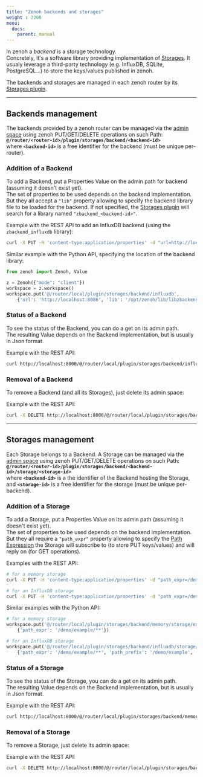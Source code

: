 ```yaml
---
title: "Zenoh backends and storages"
weight : 2200
menu:
  docs:
    parent: manual
---
```


In zenoh a *backend* is a storage technology.  
Concretely, it's a software library providing implementation of [Storages](../abstractions#storage). It usualy leverage a third-party technology (e.g. InfluxDB, SQLite, PostgreSQL...) to store the keys/values published in zenoh.

The backends and storages are managed in each zenoh router by its [Storages plugin](../plugin-storages).

---------
## Backends management

The backends provided by a zenoh router can be managed via the [admin space](../abstractions#admin-space) using zenoh
PUT/GET/DELETE operations on such Path:  
**`@/router/<router-id>/plugin/storages/backend/<backend-id>`**  
where **`<backend-id>`** is a free identifier for the backend (must be unique per-router).

### Addition of a Backend

To add a Backend, put a Properties Value on the admin path for backend (assuming it doesn't exist yet).  
The set of properties to be used depends on the backend implementation. But they all accept a `"lib"` property allowing
to specify the backend library file to be loaded for the backend. If not specified, the [Storages plugin](../plugin-storages)
will search for a library named `"zbackend_<backend-id>"`.

Example with the REST API to add an InfluxDB backend (using the `zbackend_influxdb` library):  
```bash
curl -X PUT -H 'content-type:application/properties' -d "url=http://localhost:8086" http://localhost:8000/@/router/local/plugin/storages/backend/influxdb
```

Similar example with the Python API, specifying the location of the backend library:  
```python
from zenoh import Zenoh, Value

z = Zenoh({"mode": "client"})
workspace = z.workspace()
workspace.put('@/router/local/plugin/storages/backend/influxdb',
    {'url': 'http://localhost:8086', 'lib': '/opt/zenoh/lib/libzbackend_influxdb.so'})
```

### Status of a Backend

To see the status of the Backend, you can do a get on its admin path.  
The resulting Value depends on the Backend implementation, but is usually in Json format.

Example with the REST API:
```bash
curl http://localhost:8000/@/router/local/plugin/storages/backend/influxdb
```

### Removal of a Backend

To remove a Backend (and all its Storages), just delete its admin space:

Example with the REST API:
```bash
curl -X DELETE http://localhost:8000/@/router/local/plugin/storages/backend/influxdb
```


-----------
## Storages management

Each Storage belongs to a Backend. A Storage can be managed via the [admin space](../abstractions#admin-space) using zenoh
PUT/GET/DELETE operations on such Path:  
**`@/router/<router-id>/plugin/storages/backend/<backend-id>/storage/<storage-id>`**  
where **`<backend-id>`** is a the identifier of the Backend hosting the Storage, and **`<storage-id>`** is a free identifier for the storage (must be unique per-backend).

### Addition of a Storage

To add a Storage, put a Properties Value on its admin path (assuming it doesn't exist yet).  
The set of properties to be used depends on the backend implementation. But they all require a `"path_expr"` property
allowing to specify the [Path Expression](../abstractions#path-expression) the Storage will subscribe to (to store PUT keys/values) and will reply on (for GET operations).

Examples with the REST API:  
```bash
# for a memory storage
curl -X PUT -H 'content-type:application/properties' -d "path_expr=/demo/example/**" http://localhost:8000/@/router/local/plugin/storages/backend/memory/storage/example

# for an InfluxDB storage
curl -X PUT -H 'content-type:application/properties' -d "path_expr=/demo/example/**;path_prefix=/demo/example;on_closure=drop_series;db=example;create_db" http://localhost:8000/@/router/local/plugin/storages/backend/influxdb/storage/example
```

Similar examples with the Python API:  
```python
# for a memory storage
workspace.put('@/router/local/plugin/storages/backend/memory/storage/example',
    {'path_expr': '/demo/example/**'})

# for an InfluxDB storage
workspace.put('@/router/local/plugin/storages/backend/influxdb/storage/example',
    {'path_expr': '/demo/example/**', 'path_prefix': '/demo/example', 'on_closure': 'drop_series', 'db': 'example', 'create_db': 'true'})
```


### Status of a Storage

To see the status of the Storage, you can do a get on its admin path.  
The resulting Value depends on the Backend implementation, but is usually in Json format.

Example with the REST API:
```bash
curl http://localhost:8000/@/router/local/plugin/storages/backend/memory/storage/example
```

### Removal of a Storage

To remove a Storage, just delete its admin space:

Example with the REST API:
```bash
curl -X DELETE http://localhost:8000/@/router/local/plugin/storages/backend/memory/storage/example
```


<!--
Here is the list of the supported backends and their expected properties:

 - at **initialization**. I.e. the properties to give to the [Admin space](../abstractions#admin-space) when adding the backend.
 - at **storage creation**. I.e. the properties to give to the [Admin space](../abstractions#admin-space) when adding the storage.

## Memory

A backend using zenoh main memory.
It's not persistent: as soon as the zenoh router stops, all the keys/values stored in this backend are lost.

- **plugin file**: *none - the memory backend is built-in with zenoh.*
- **initialization properties**: *none*
- **storage creation properties**:
  - **selector** : the storage's [selector](../abstractions#selector)

Example of a memory storage creation using the REST API:
```bash
curl -X PUT -d '{"selector":"demo/test/**"}' http://localhost:8000/@/router/local/plugin/storages/backend/memory/storage/my-test
```

---
## SQLite 3

A backend using a [SQLite 3](https://www.sqlite.org) database.  
Each storage will map to a SQL table.

- **plugin file**: zenoh-storages-be-sqlite3.cmxs
- **initialization properties**:
  - **lib**=sqlite3
  - **url** : an URL pointing to a SQLite3 database file. Syntax: **`sqlite3://</path/to/file>`**
- **storage creation properties**:
  - **selector** : the storage's [selector](../abstractions#selector)
  - **table** : *optional* - the name of the SQL table to use for storage.
    If not specified, zenoh will create a new table.
    The schema of the table will be:  
        `(k VARCHAR(3072) NOT NULL PRIMARY KEY, v TEXT, e VARCHAR(10), t VARCHAR(60))`  
    where `k` is the key (a path relative to the selector), `v` is the value as a string, `e` is the value encoding,
    and `t` is the timestamp.
  - **key_size** : *optional* - the size of the `k` VARCHAR that zenoh will use for table creation. Default value: 3072.
  - **on_dispose** : *optional* - the strategy to use when the storage is removed. There are 3 options:
     - **drop** : the table is dropped (i.e. removed)
     - **truncate** : the table is truncated (i.e. data are deleted, but the table remains empty)
     - *unset* : the table remains untouched (this is the default behaviour)

Example of the SQLite3 backend creation using the REST API:
```bash
curl -X PUT -d '{"lib":"sqlite3","url":"sqlite3:///tmp/sqlite3-zenoh.db"}' http://localhost:8000/@/router/local/plugin/storages/backend/sqlite3
```
Example of a SQLite3 storage creation using the REST API:
```bash
curl -X PUT -d '{"selector":"demo/example/sql/**","table":"mytable","key_size":"100","on_dispose":"truncate"}' http://localhost:8000/@/router/local/plugin/storages/backend/sqlite3/storage/mytable
```

---
## PostgreSQL

A backend using a [PostgreSQL](https://www.postgresql.org) database.  
Each storage will map to a SQL table.

- **plugin file**: zenoh-storages-be-postgresql.cmxs
- **initialization properties**:
  - **lib**=postgresql
  - **url** : a PostgreSQL connection URL. Syntax: **`postgresql://[user[:password]@][host][:port][/dbname][?param1=value1&...]`**
- **storage creation properties**:
  - **selector** : the storage's [selector](../abstractions#selector)
  - **table** : *optional* - the name of the SQL table to use for storage.
    If not specified, zenoh will create a new table.
    The schema of the table will be:  
        `(k VARCHAR(3072) NOT NULL PRIMARY KEY, v TEXT, e VARCHAR(10), t VARCHAR(60))`  
    where `k` is the key (a path relative to the selector), `v` is the value as a string, `e` is the value encoding,
    and `t` is the timestamp.
  - **key_size** : *optional* - the size of the `k` VARCHAR that zenoh will use for table creation. Default value: 3072.
  - **on_dispose** : *optional* - the strategy to use when the storage is removed. There are 3 options:
     - **drop** : the table is dropped (i.e. removed)
     - **truncate** : the table is truncated (i.e. data are deleted, but the table remains empty)
     - *unset* : the table remains untouched (this is the default behaviour)

Example of the PostgreSQL backend creation using the REST API:
```bash
curl -X PUT -d '{"lib":"postgresql","url":"postgresql://localhost/mydb"}' http://localhost:8000/@/router/local/plugin/storages/backend/psql
```
Example of a PostgreSQL storage creation using the REST API:
```bash
curl -X PUT -d '{"selector":"demo/example/sql/**","table":"mytable","key_size":"100","on_dispose":"truncate"}' http://localhost:8000/@/router/local/plugin/storages/backend/psql/storage/mytable
```

---
## MariaDB

A backend using a [MariaDB](https://mariadb.org/) (or MySQL) database.  
Each storage will map to a SQL table.

- **plugin file**: zenoh-storages-be-mariadb.cmxs
- **initialization properties**:
  - **lib**=mariadb
  - **url** : a MariaDB connection URL. Syntax: **`mariadb://[user[:password]@][host][:port][/dbname][?param1=value1&...]`**
- **storage creation properties**:
  - **selector** : the storage's [selector](../abstractions#selector)
  - **table** : *optional* - the name of the SQL table to use for storage.
    If not specified, zenoh will create a new table.
    The schema of the table will be:  
        `(k VARCHAR(3072) NOT NULL PRIMARY KEY, v TEXT, e VARCHAR(10), t VARCHAR(60))`  
    where `k` is the key (a path relative to the selector), `v` is the value as a string, `e` is the value encoding,
    and `t` is the timestamp.
  - **key_size** : *optional* - the size of the `k` VARCHAR that zenoh will use for table creation. Default value: 3072.
  - **on_dispose** : *optional* - the strategy to use when the storage is removed. There are 3 options:
     - **drop** : the table is dropped (i.e. removed)
     - **truncate** : the table is truncated (i.e. data are deleted, but the table remains empty)
     - *unset* : the table remains untouched (this is the default behaviour)

Example of the MariaDB backend creation using the REST API:
```bash
curl -X PUT -d '{"lib":"mariadb","url":"mariadb://localhost/mydb"}' http://localhost:8000/@/router/local/plugin/storages/backend/mariadb
```
Example of a MariaDB storage creation using the REST API:
```bash
curl -X PUT -d '{"selector":"demo/example/sql/**","table":"mytable","key_size":"100","on_dispose":"truncate"}' http://localhost:8000/@/router/local/plugin/storages/backend/mariadb/storage/mytable
```

---
## InfluxDB

A backend using an [InfluxDB](https://docs.influxdata.com/influxdb) service.  
Each storage will map to a database.
Each zenoh path to store will map to a an InfluxDB 
[measurement](https://docs.influxdata.com/influxdb/v1.7/concepts/key_concepts/#measurement)
named with the relative path from the storage's selector.
Each key/value put into the storage will map to InfluxDB
[point](https://docs.influxdata.com/influxdb/v1.7/concepts/key_concepts/#point) reusing the timestamp set by zenoh
(but with a precision of nanoseconds). The encoding and the original zenoh timestamp are used as tags within the point.

- **plugin file**: zenoh-storages-be-influxdb.cmxs
- **initialization properties**:
  - **lib**=influxdb
  - **url** : an InfluxDB HTTP URL. Syntax: **`http://<host>:<port>`**
- **storage creation properties**:
  - **selector** : the storage's [selector](../abstractions#selector)
  - **db** : *optional* - the name of the database to use for this storage.
    If not specified, zenoh will create a new database.
  - **on_dispose** : *optional* - the strategy to use when the storage is removed. There are 4 options:
     - **drop** or **DropDB** : the database is dropped (i.e. removed)
     - **DropAllSeries** : all the series (measurements) are dropped (i.e. data are deleted, but the database remains empty)
     - *unset* : the database remains untouched (this is the default behaviour)

Example of the InfluxDB backend creation using the REST API:
```bash
curl -X PUT -d '{"lib":"influxdb","url":"http://localhost:8086"}' http://localhost:8000/@/router/local/plugin/storages/backend/influxdb
```
Example of a InfluxDB storage creation using the REST API:
```bash
curl -X PUT -d '{"selector":"demo/example/influxdb/**","db":"mydb","on_dispose":"DropAllSeries"}' http://localhost:8000/@/router/local/plugin/storages/backend/influxdb/storage/mydb
```

By default a `get` matching an InfluxDB storage will return the last value of each measurement with a key
that matches the `get`selector.  
But you can also get a serie of values for each matching key using the `starttime` and `stoptime` properties in the selector. Those properties support the InfluxDB **[time syntax](https://docs.influxdata.com/influxdb/v1.7/query_language/data_exploration/#time-syntax)** (the part after the operator).
For instance:

   - `demo/example/influxdb/**?(starttime=2019-01-01)`
   - `demo/example/influxdb/**?(starttime=2019-11-01T09:30:00.000000000Z;stoptime=now())`
   - `demo/example/influxdb/**?(starttime=now()-2d;stoptime=now()-1d)`
-->